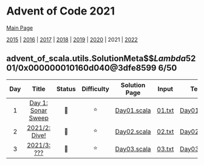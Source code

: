 

# Advent of Code 2021

[Main Page](https://adventofcode.com/2021)

[2015](/src/main/scala/advent_of_scala/2015/README.md) | [2016](/src/main/scala/advent_of_scala/2016/README.md) | [2017](/src/main/scala/advent_of_scala/2017/README.md) | [2018](/src/main/scala/advent_of_scala/2018/README.md) | [2019](/src/main/scala/advent_of_scala/2019/README.md) | [2020](/src/main/scala/advent_of_scala/2020/README.md) | 2021 | [2022](/src/main/scala/advent_of_scala/2022/README.md)

## advent_of_scala.utils.SolutionMeta$$$Lambda$5201/0x000000010160d040@3dfe8599 6/50


| Day | Title | Status | Difficulty | Solution Page | Input | Test Page | Answer | Tags | 
| :---: | :------: | :---: | :---: | :---: | :---: | :---: | :---: | :---: |
| 1 | [Day 1: Sonar Sweep](https://adventofcode.com/2021/day/1) | :1st_place_medal: | :star:  | [Day01.scala](/src/main/scala/advent_of_scala/2021/Day01.scala) | [01.txt](/src/main/resources/inputs/2021/01.txt) | [Day01Suite.scala](/src/test/scala/advent_of_scala/2021/Day01Suite.scala) | (1139, 1103) | sequence |
| 2 | [2021/2: Dive!](https://adventofcode.com/2021/day/2) | :1st_place_medal: | :star:  | [Day02.scala](/src/main/scala/advent_of_scala/2021/Day02.scala) | [02.txt](/src/main/resources/inputs/2021/02.txt) | [Day02Suite.scala](/src/test/scala/advent_of_scala/2021/Day02Suite.scala) | (1_660_158, 1_604_592_846) | pattern-matching |
| 3 | [2021/3: ???](https://adventofcode.com/2021/day/3) | :1st_place_medal: | :star:  | [Day03.scala](/src/main/scala/advent_of_scala/2021/Day03.scala) | [03.txt](/src/main/resources/inputs/2021/03.txt) | [Day03Suite.scala](/src/test/scala/advent_of_scala/2021/Day03Suite.scala) | (1_540_244, 4_203_981) | vector,mutation,number-system |
